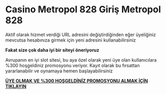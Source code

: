 # Casino Metropol 828 Giriş Metropol 828

Aktif olarak hizmet verdiği URL adresini değiştirdiğinden eğer üyeliğiniz mevcutsa hesabınıza girmek için yeni adresini kullanabilirsiniz

**Fakat size çok daha iyi bir siteyi öneriyoruz**

Avrupanın en iyi slot sitesi, bu aya özel olarak yeni üye olan kullanıcılara %300 hoşgeldiniz promosyonu veriyor. Kayıt olarak bu fırsattan yararlanabilir ve oynamaya hemen başlayabilirsiniz

[**ÜYE OLMAK VE %300 HOŞGELDİNİZ PROMOSYONU ALMAK İÇİN TIKLAYIN**](https://cutt.ly/FeDhKgg1)
